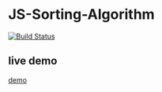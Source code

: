# JS-Sorting-Algorithm

[![Build Status](https://travis-ci.org/ivanwonder/JS-Sorting-Algorithm.svg?branch=master)](https://travis-ci.org/ivanwonder/JS-Sorting-Algorithm)

## live demo

[demo](https://learn-algorithm.now.sh)
